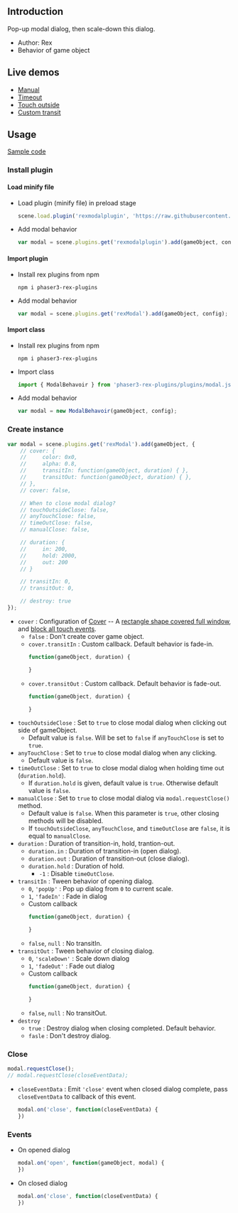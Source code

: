 ## Introduction

Pop-up modal dialog, then scale-down this dialog.

- Author: Rex
- Behavior of game object

## Live demos

- [Manual](https://codepen.io/rexrainbow/pen/KKvmzod)
- [Timeout](https://codepen.io/rexrainbow/pen/xxLdEbv)
- [Touch outside](https://codepen.io/rexrainbow/pen/XWYzGax)
- [Custom transit](https://codepen.io/rexrainbow/pen/yLvwxJX)

## Usage

[Sample code](https://github.com/rexrainbow/phaser3-rex-notes/tree/master/examples/modal)

### Install plugin

#### Load minify file

- Load plugin (minify file) in preload stage
    ```javascript
    scene.load.plugin('rexmodalplugin', 'https://raw.githubusercontent.com/rexrainbow/phaser3-rex-notes/master/dist/rexmodalplugin.min.js', true);
    ```
- Add modal behavior
    ```javascript
    var modal = scene.plugins.get('rexmodalplugin').add(gameObject, config);
    ```

#### Import plugin

- Install rex plugins from npm
    ```
    npm i phaser3-rex-plugins
    ```
- Add modal behavior
    ```javascript
    var modal = scene.plugins.get('rexModal').add(gameObject, config);
    ```

#### Import class

- Install rex plugins from npm
    ```
    npm i phaser3-rex-plugins
    ```
- Import class
    ```javascript
    import { ModalBehavoir } from 'phaser3-rex-plugins/plugins/modal.js';
    ```
- Add modal behavior
    ```javascript
    var modal = new ModalBehavoir(gameObject, config);
    ```

### Create instance

```javascript
var modal = scene.plugins.get('rexModal').add(gameObject, {
    // cover: {
    //     color: 0x0,
    //     alpha: 0.8,
    //     transitIn: function(gameObject, duration) { },
    //     transitOut: function(gameObject, duration) { },
    // },
    // cover: false, 

    // When to close modal dialog?
    // touchOutsideClose: false,
    // anyTouchClose: false,
    // timeOutClose: false,
    // manualClose: false,

    // duration: {
    //     in: 200,
    //     hold: 2000,
    //     out: 200
    // }

    // transitIn: 0,
    // transitOut: 0,

    // destroy: true
});
```

- `cover` : Configuration of [Cover](shape-cover.md#create-cover-object) -- A [rectangle shape covered full window](shape-fullwindowrectangle.md), and [block all touch events](toucheventstop.md).
    - `false` : Don't create cover game object.
    - `cover.transitIn` : Custom callback. Default behavior is fade-in.
        ```javascript
        function(gameObject, duration) {

        }
        ```
    - `cover.transitOut` : Custom callback. Default behavior is fade-out.
        ```javascript
        function(gameObject, duration) {

        }
        ```
- `touchOutsideClose` : Set to `true` to close modal dialog when clicking out side of gameObject. 
    - Default value is `false`.  Will be set to `false` if `anyTouchClose` is set to `true`.
- `anyTouchClose` : Set to `true` to close modal dialog when any clicking. 
    - Default value is `false`.
- `timeOutClose` : Set to `true` to close modal dialog when holding time out (`duration.hold`).
    - If `duration.hold` is given, default value is `true`. Otherwise default value is `false`.
- `manualClose` : Set to `true` to close modal dialog via `modal.requestClose()` method.
    - Default value is `false`. When this parameter is `true`, other closing methods will be disabled.
    - If `touchOutsideClose`,  `anyTouchClose`, and `timeOutClose` are `false`, it is equal to `manualClose`.
- `duration` : Duration of transition-in, hold, trantion-out.
    - `duration.in` : Duration of transition-in (open dialog).
    - `duration.out` : Duration of transition-out (close dialog).
    - `duration.hold` : Duration of hold.
        - `-1` : Disable `timeOutClose`.
- `transitIn` : Tween behavior of opening dialog.
    - `0`, `'popUp'` : Pop up dialog from `0` to current scale.
    - `1`, `'fadeIn'` : Fade in dialog
    - Custom callback
        ```javascript
        function(gameObject, duration) {

        }
        ```
    - `false`, `null` : No transitIn.
- `transitOut` : Tween behavior of closing dialog.
    - `0`, `'scaleDown'` : Scale down dialog
    - `1`, `'fadeOut'` : Fade out dialog
    - Custom callback
        ```javascript
        function(gameObject, duration) {

        }
        ```
    - `false`, `null` : No transitOut.
- `destroy`
    - `true` : Destroy dialog when closing completed. Default behavior.
    - `fasle` : Don't destroy dialog.

### Close

```javascript
modal.requestClose();
// modal.requestClose(closeEventData);
```

-  `closeEventData` : Emit `'close'` event when closed dialog complete, pass `closeEventData` to callback of this event.
    ```javascript
    modal.on('close', function(closeEventData) {
    })
    ```


### Events

- On opened dialog
    ```javascript
    modal.on('open', function(gameObject, modal) {
    })
    ```
- On closed dialog
    ```javascript
    modal.on('close', function(closeEventData) {
    })
    ```
